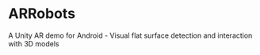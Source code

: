 # ARRobots
 A Unity AR demo for Android - Visual flat surface detection and interaction with 3D models
